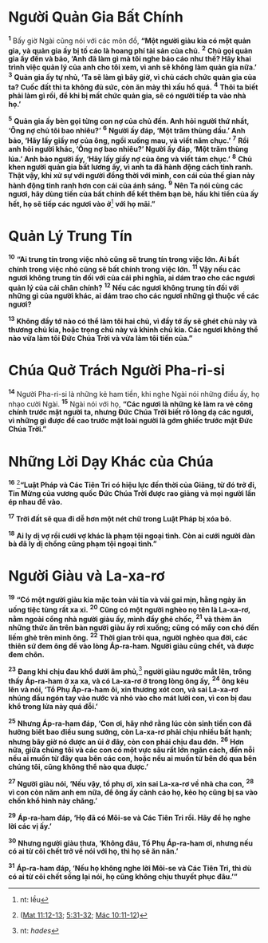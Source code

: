 # Người Quản Gia Bất Chính
<sup><b>1</b></sup> Bấy giờ Ngài cũng nói với các môn đồ, **“Một người giàu kia có một quản gia, và quản gia ấy bị tố cáo là hoang phí tài sản của chủ.** <sup><b>2</b></sup> **Chủ gọi quản gia ấy đến và bảo, ‘Anh đã làm gì mà tôi nghe báo cáo như thế? Hãy khai trình việc quản lý của anh cho tôi xem, vì anh sẽ không làm quản gia nữa.’** <sup><b>3</b></sup> **Quản gia ấy tự nhủ, ‘Ta sẽ làm gì bây giờ, vì chủ cách chức quản gia của ta? Cuốc đất thì ta không đủ sức, còn ăn mày thì xấu hổ quá.** <sup><b>4</b></sup> **Thôi ta biết phải làm gì rồi, để khi bị mất chức quản gia, sẽ có người tiếp ta vào nhà họ.’**

<sup><b>5</b></sup> **Quản gia ấy bèn gọi từng con nợ của chủ đến. Anh hỏi người thứ nhất, ‘Ông nợ chủ tôi bao nhiêu?’** <sup><b>6</b></sup> **Người ấy đáp, ‘Một trăm thùng dầu.’ Anh bảo, ‘Hãy lấy giấy nợ của ông, ngồi xuống mau, và viết năm chục.’** <sup><b>7</b></sup> **Rồi anh hỏi người khác, ‘Ông nợ bao nhiêu?’ Người ấy đáp, ‘Một trăm thùng lúa.’ Anh bảo người ấy, ‘Hãy lấy giấy nợ của ông và viết tám chục.’** <sup><b>8</b></sup> **Chủ khen người quản gia bất lương ấy, vì anh ta đã hành động cách tinh ranh. Thật vậy, khi xử sự với người đồng thời với mình, con cái của thế gian này hành động tinh ranh hơn con cái của ánh sáng.** <sup><b>9</b></sup> **Nên Ta nói cùng các ngươi, hãy dùng tiền của bất chính để kết thêm bạn bè, hầu khi tiền của ấy hết, họ sẽ tiếp các ngươi vào ở**[^1-6ac8a7fc-0354-44d5-ad55-c9b37c1dbb3d] **với họ mãi.”**


# Quản Lý Trung Tín
<sup><b>10</b></sup> **“Ai trung tín trong việc nhỏ cũng sẽ trung tín trong việc lớn. Ai bất chính trong việc nhỏ cũng sẽ bất chính trong việc lớn.** <sup><b>11</b></sup> **Vậy nếu các ngươi không trung tín đối với của cải phi nghĩa, ai dám trao cho các ngươi quản lý của cải chân chính?** <sup><b>12</b></sup> **Nếu các ngươi không trung tín đối với những gì của người khác, ai dám trao cho các ngươi những gì thuộc về các ngươi?**

<sup><b>13</b></sup> **Không đầy tớ nào có thể làm tôi hai chủ, vì đầy tớ ấy sẽ ghét chủ này và thương chủ kia, hoặc trọng chủ này và khinh chủ kia. Các ngươi không thể nào vừa làm tôi Ðức Chúa Trời và vừa làm tôi tiền của.”**


# Chúa Quở Trách Người Pha-ri-si
<sup><b>14</b></sup> Người Pha-ri-si là những kẻ ham tiền, khi nghe Ngài nói những điều ấy, họ nhạo cười Ngài. <sup><b>15</b></sup> Ngài nói với họ, **“Các ngươi là những kẻ làm ra vẻ công chính trước mặt người ta, nhưng Ðức Chúa Trời biết rõ lòng dạ các ngươi, vì những gì được đề cao trước mặt loài người là gớm ghiếc trước mặt Ðức Chúa Trời.”**


# Những Lời Dạy Khác của Chúa
<sup><b>16</b></sup> [^1@-6ac8a7fc-0354-44d5-ad55-c9b37c1dbb3d]**“Luật Pháp và Các Tiên Tri có hiệu lực đến thời của Giăng, từ đó trở đi, Tin Mừng của vương quốc Ðức Chúa Trời được rao giảng và mọi người lấn ép nhau để vào.**

<sup><b>17</b></sup> **Trời đất sẽ qua đi dễ hơn một nét chữ trong Luật Pháp bị xóa bỏ.**

<sup><b>18</b></sup> **Ai ly dị vợ rồi cưới vợ khác là phạm tội ngoại tình. Còn ai cưới người đàn bà đã ly dị chồng cũng phạm tội ngoại tình.”**


# Người Giàu và La-xa-rơ
<sup><b>19</b></sup> **“Có một người giàu kia mặc toàn vải tía và vải gai mịn, hằng ngày ăn uống tiệc tùng rất xa xỉ.** <sup><b>20</b></sup> **Cũng có một người nghèo nọ tên là La-xa-rơ, nằm ngoài cổng nhà người giàu ấy, mình đầy ghẻ chốc,** <sup><b>21</b></sup> **và thèm ăn những thức ăn trên bàn người giàu ấy rơi xuống; cũng có mấy con chó đến liếm ghẻ trên mình ông.** <sup><b>22</b></sup> **Thời gian trôi qua, người nghèo qua đời, các thiên sứ đem ông để vào lòng Áp-ra-ham. Người giàu cũng chết, và được đem chôn.**

<sup><b>23</b></sup> **Ðang khi chịu đau khổ dưới âm phủ,**[^2-6ac8a7fc-0354-44d5-ad55-c9b37c1dbb3d] **người giàu ngước mắt lên, trông thấy Áp-ra-ham ở xa xa, và có La-xa-rơ ở trong lòng ông ấy,** <sup><b>24</b></sup> **ông kêu lên và nói, ‘Tổ Phụ Áp-ra-ham ôi, xin thương xót con, và sai La-xa-rơ nhúng đầu ngón tay vào nước và nhỏ vào cho mát lưỡi con, vì con bị đau khổ trong lửa này quá đỗi.’**

<sup><b>25</b></sup> **Nhưng Áp-ra-ham đáp, ‘Con ơi, hãy nhớ rằng lúc còn sinh tiền con đã hưởng biết bao điều sung sướng, còn La-xa-rơ phải chịu nhiều bất hạnh; nhưng bây giờ nó được an ủi ở đây, còn con phải chịu đau đớn.** <sup><b>26</b></sup> **Hơn nữa, giữa chúng tôi và các con có một vực sâu rất lớn ngăn cách, đến nỗi nếu ai muốn từ đây qua bên các con, hoặc nếu ai muốn từ bên đó qua bên chúng tôi, cũng không thể nào qua được.’**

<sup><b>27</b></sup> **Người giàu nói, ‘Nếu vậy, tổ phụ ơi, xin sai La-xa-rơ về nhà cha con,** <sup><b>28</b></sup> **vì con còn năm anh em nữa, để ông ấy cảnh cáo họ, kẻo họ cũng bị sa vào chốn khổ hình này chăng.’**

<sup><b>29</b></sup> **Áp-ra-ham đáp, ‘Họ đã có Môi-se và Các Tiên Tri rồi. Hãy để họ nghe lời các vị ấy.’**

<sup><b>30</b></sup> **Nhưng người giàu thưa, ‘Không đâu, Tổ Phụ Áp-ra-ham ơi, nhưng nếu có ai từ cõi chết trở về nói với họ, thì họ sẽ ăn năn.’**

<sup><b>31</b></sup> **Áp-ra-ham đáp, ‘Nếu họ không nghe lời Môi-se và Các Tiên Tri, thì dù có ai từ cõi chết sống lại nói, họ cũng không chịu thuyết phục đâu.’”**

[^1-6ac8a7fc-0354-44d5-ad55-c9b37c1dbb3d]: nt: lều
[^2-6ac8a7fc-0354-44d5-ad55-c9b37c1dbb3d]: nt: *hades*
[^1@-6ac8a7fc-0354-44d5-ad55-c9b37c1dbb3d]: ([Mat 11:12-13](/passage/?search=Matt.11.12-Matt.11.13\&version=BD2011); [5:31-32](/passage/?search=Matt.5.31-Matt.5.32\&version=BD2011); [Mác 10:11-12](/passage/?search=Mark.10.11-Mark.10.12\&version=BD2011))